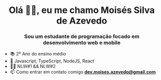 <h1 align = "center"> Olá 🖐🏻, eu me chamo Moisés Silva de Azevedo </h1>
<h3 align = "center"> Sou um estudante de programação focado em desenvolvimento web e mobile </h3>


- 📚 2º Ano do ensino médio
- 🚀 Javascript, TypeScript, NodeJS, React
- 💚💜 NLW#1 && NLW#2
- 📫 Como entrar em contato comigo **dev.moises.azevedo@gmail.com**
